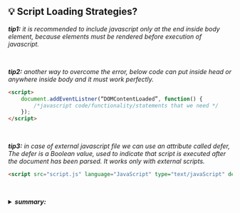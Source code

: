 ## 💡 Script Loading Strategies?
	
<b><em>tip1:</em></b> <em>it is recommended to include javascript only at the end inside body element, because elements must be rendered before execution of javascript.</em>

<br/> 

<b><em>tip2:</em></b> <em>another way to overcome the error, below code can put inside head or anywhere inside body and it must work perfectly.</em>

```html
<script>
	document.addEventListner(“DOMContentLoaded”, function() {
		/*javascript code/functionality/statements that we need */
	});
</script>
```

<br/>

<b><em>tip3:</em></b> <em>in case of external javascript file we can use an attribute called defer, The defer is a Boolean value, used to indicate that script is executed after the document has been parsed. It works only with external scripts.</em>

```html
<script src="script.js" language="JavaScript" type="text/javaScript" defer></script>
```

<br/>

</p>

<details>
	<summary> <b><em>summary:</em></b> </summary>
<p>

- **async** and **defer** both instruct the browser to download the script(s) in a separate thread, while the rest of the page (the DOM, etc.) is downloading, so the page loading is not blocked by the scripts.

- If your scripts should be run immediately and they don't have any dependencies, then use ***``async``***.

- If your scripts need to wait for parsing and depend on other scripts and/or the DOM being in place, load them using ***``defer``*** and put their corresponding <script> elements in the order you want the browser to execute them.
</p>
</details>
	
</details>